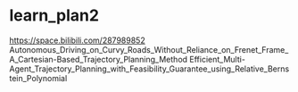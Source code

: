 # learn_plan2
https://space.bilibili.com/287989852
Autonomous_Driving_on_Curvy_Roads_Without_Reliance_on_Frenet_Frame_A_Cartesian-Based_Trajectory_Planning_Method
Efficient_Multi-Agent_Trajectory_Planning_with_Feasibility_Guarantee_using_Relative_Bernstein_Polynomial
